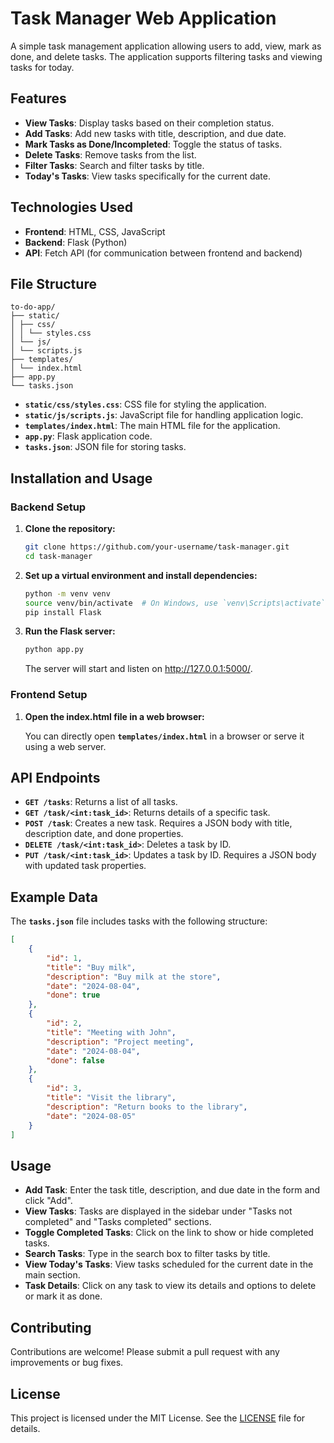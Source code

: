 # Task Manager Web Application

A simple task management application allowing users to add, view, mark as done, and delete tasks. The application supports filtering tasks and viewing tasks for today.

## Features

- **View Tasks**: Display tasks based on their completion status.
- **Add Tasks**: Add new tasks with title, description, and due date.
- **Mark Tasks as Done/Incompleted**: Toggle the status of tasks.
- **Delete Tasks**: Remove tasks from the list.
- **Filter Tasks**: Search and filter tasks by title.
- **Today's Tasks**: View tasks specifically for the current date.

## Technologies Used

- **Frontend**: HTML, CSS, JavaScript
- **Backend**: Flask (Python)
- **API**: Fetch API (for communication between frontend and backend)

## File Structure

```
to-do-app/
├── static/
│ ├── css/
│ │ └── styles.css
│ └── js/
│ └── scripts.js
├── templates/
│ └── index.html
├── app.py
└── tasks.json
```

- **`static/css/styles.css`**: CSS file for styling the application.
- **`static/js/scripts.js`**: JavaScript file for handling application logic.
- **`templates/index.html`**: The main HTML file for the application.
- **`app.py`**: Flask application code.
- **`tasks.json`**: JSON file for storing tasks.

## Installation and Usage

### Backend Setup

1. **Clone the repository:**

   ```bash
   git clone https://github.com/your-username/task-manager.git
   cd task-manager
   ```

2. **Set up a virtual environment and install dependencies:**

   ```bash
   python -m venv venv
   source venv/bin/activate  # On Windows, use `venv\Scripts\activate`
   pip install Flask
   ```

3. **Run the Flask server:**

   ```bash
   python app.py
   ```
   The server will start and listen on http://127.0.0.1:5000/.

### Frontend Setup

1. **Open the index.html file in a web browser:**

   You can directly open **`templates/index.html`** in a browser or serve it using a web server.

## API Endpoints

- **`GET /tasks`**: Returns a list of all tasks.
- **`GET /task/<int:task_id>`**: Returns details of a specific task.
- **`POST /task`**: Creates a new task. Requires a JSON body with title, description date, and done properties.
- **`DELETE /task/<int:task_id>`**: Deletes a task by ID.
- **`PUT /task/<int:task_id>`**: Updates a task by ID. Requires a JSON body with updated task properties.

## Example Data

The **`tasks.json`** file includes tasks with the following structure:

```json
[
    {
        "id": 1,
        "title": "Buy milk",
        "description": "Buy milk at the store",
        "date": "2024-08-04",
        "done": true
    },
    {
        "id": 2,
        "title": "Meeting with John",
        "description": "Project meeting",
        "date": "2024-08-04",
        "done": false
    },
    {
        "id": 3,
        "title": "Visit the library",
        "description": "Return books to the library",
        "date": "2024-08-05"
    }
]
```

## Usage

- **Add Task**: Enter the task title, description, and due date in the form and click "Add".
- **View Tasks**: Tasks are displayed in the sidebar under "Tasks not completed" and "Tasks completed" sections.
- **Toggle Completed Tasks**: Click on the link to show or hide completed tasks.
- **Search Tasks**: Type in the search box to filter tasks by title.
- **View Today's Tasks**: View tasks scheduled for the current date in the main section.
- **Task Details**: Click on any task to view its details and options to delete or mark it as done.

## Contributing

Contributions are welcome! Please submit a pull request with any improvements or bug fixes.

## License

This project is licensed under the MIT License. See the [LICENSE](LICENSE) file for details.
